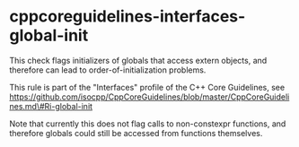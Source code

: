 cppcoreguidelines-interfaces-global-init
========================================

This check flags initializers of globals that access extern objects, and
therefore can lead to order-of-initialization problems.

This rule is part of the "Interfaces" profile of the C++ Core
Guidelines, see
https://github.com/isocpp/CppCoreGuidelines/blob/master/CppCoreGuidelines.md\#Ri-global-init

Note that currently this does not flag calls to non-constexpr functions,
and therefore globals could still be accessed from functions themselves.
